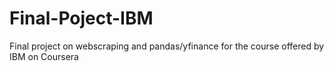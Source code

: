 # Final-Poject-IBM
Final project on webscraping and pandas/yfinance for the course offered by IBM on Coursera
